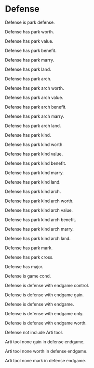 # Defense

Defense is park defense.

Defense has park worth.

Defense has park value.

Defense has park benefit.

Defense has park marry.

Defense has park land.

Defense has park arch.

Defense has park arch worth.

Defense has park arch value.

Defense has park arch benefit.

Defense has park arch marry.

Defense has park arch land.

Defense has park kind.

Defense has park kind worth.

Defense has park kind value.

Defense has park kind benefit.

Defense has park kind marry.

Defense has park kind land.

Defense has park kind arch.

Defense has park kind arch worth.

Defense has park kind arch value.

Defense has park kind arch benefit.

Defense has park kind arch marry.

Defense has park kind arch land.

Defense has park mark.

Defense has park cross.

Defense has major.

Defense is game cond.

Defense is defense with endgame control.

Defense is defense with endgame gain.

Defense is defense with endgame.

Defense is defense with endgame only.

Defense is defense with endgame worth.

Defense not include Arti tool.

Arti tool none gain in defense endgame.

Arti tool none worth in defense endgame.

Arti tool none mark in defense endgame.